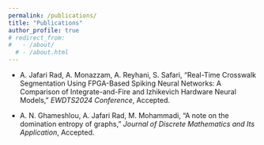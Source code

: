 ```yaml
---
permalink: /publications/
title: "Publications"
author_profile: true
# redirect_from: 
#   - /about/
  # - /about.html
---
```


- A. Jafari Rad, A. Monazzam, A. Reyhani, S. Safari, “Real-Time Crosswalk Segmentation Using FPGA-Based Spiking Neural Networks: A Comparison of Integrate-and-Fire and Izhikevich Hardware Neural Models,” *EWDTS2024 Conference*, Accepted.  

- A. N. Ghameshlou, A. Jafari Rad, M. Mohammadi, “A note on the domination entropy of graphs,” *Journal of Discrete Mathematics and Its Application*, Accepted.  


